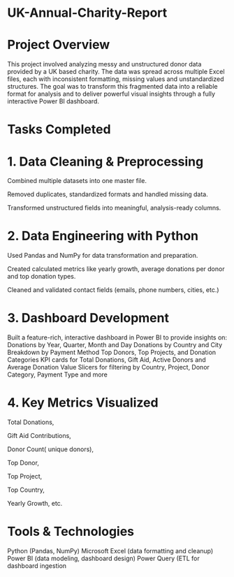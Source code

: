 # UK-Annual-Charity-Report
# Project Overview
This project involved analyzing messy and unstructured donor data provided by a UK based charity. The data was spread across multiple Excel files, each with inconsistent formatting, missing values and unstandardized structures. The goal was to transform this fragmented data into a reliable format for analysis and to deliver powerful visual insights through a fully interactive Power BI dashboard.

# Tasks Completed
# 1. Data Cleaning & Preprocessing
Combined multiple datasets into one master file.

Removed duplicates, standardized formats and handled missing data.

Transformed unstructured fields into meaningful, analysis-ready columns.

# 2. Data Engineering with Python
Used Pandas and NumPy for data transformation and preparation.

Created calculated metrics like yearly growth, average donations per donor and top donation types.

Cleaned and validated contact fields (emails, phone numbers, cities, etc.)

# 3. Dashboard Development
Built a feature-rich, interactive dashboard in Power BI to provide insights on:
 Donations by Year, Quarter, Month and Day
 Donations by Country and City
 Breakdown by Payment Method
 Top Donors, Top Projects, and Donation Categories
 KPI cards for Total Donations, Gift Aid, Active Donors and Average Donation Value
 Slicers for filtering by Country, Project, Donor Category, Payment Type and more

# 4. Key Metrics Visualized
Total Donations, 

Gift Aid Contributions,

Donor Count( unique donors),

Top Donor,

Top Project,

Top Country,

Yearly Growth, etc.     

# Tools & Technologies
Python (Pandas, NumPy)
Microsoft Excel (data formatting and cleanup)
Power BI (data modeling, dashboard design)
Power Query (ETL for dashboard ingestion
